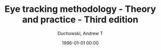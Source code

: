 ---
layout: post
title: Eye tracking methodology - Theory and practice - Third edition

date: 1996-01-01 00:00
author: Duchowski, Andrew T
link: https://doi.org/10.1007/978-3-319-57883-5

year: 2017
---